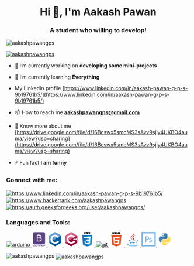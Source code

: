 <h1 align="center">Hi 👋, I'm Aakash Pawan</h1>
<h3 align="center">A student who willing to develop!</h3>

<p align="left"> <img src="https://komarev.com/ghpvc/?username=aakashpawangps&label=Profile%20views&color=0e75b6&style=flat" alt="aakashpawangps" /> </p>

<p align="left"> <a href="https://github.com/ryo-ma/github-profile-trophy"><img src="https://github-profile-trophy.vercel.app/?username=aakashpawangps" alt="aakashpawangps" /></a> </p>

- 🔭 I’m currently working on **developing some mini-projects**

- 🌱 I’m currently learning **Everything**

-   My LinkedIn profile [https://www.linkedin.com/in/aakash-pawan-g-p-s-9b19761b5/](https://www.linkedin.com/in/aakash-pawan-g-p-s-9b19761b5/)

- 📫 How to reach me **aakashpawangps@gmail.com**

- 📄 Know more about me [https://drive.google.com/file/d/16Bcswx5smcMS3sAvv9sjiy4UKBO4auma/view?usp=sharing](https://drive.google.com/file/d/16Bcswx5smcMS3sAvv9sjiy4UKBO4auma/view?usp=sharing)

- ⚡ Fun fact **I am funny**

<h3 align="left">Connect with me:</h3>
<p align="left">
<a href="https://linkedin.com/in/https://www.linkedin.com/in/aakash-pawan-g-p-s-9b19761b5/" target="blank"><img align="center" src="https://raw.githubusercontent.com/rahuldkjain/github-profile-readme-generator/master/src/images/icons/Social/linked-in-alt.svg" alt="https://www.linkedin.com/in/aakash-pawan-g-p-s-9b19761b5/" height="30" width="40" /></a>
<a href="https://www.hackerrank.com/https://www.hackerrank.com/aakashpawangps" target="blank"><img align="center" src="https://raw.githubusercontent.com/rahuldkjain/github-profile-readme-generator/master/src/images/icons/Social/hackerrank.svg" alt="https://www.hackerrank.com/aakashpawangps" height="30" width="40" /></a>
<a href="https://auth.geeksforgeeks.org/user/https://auth.geeksforgeeks.org/user/aakashpawangps/" target="blank"><img align="center" src="https://raw.githubusercontent.com/rahuldkjain/github-profile-readme-generator/master/src/images/icons/Social/geeks-for-geeks.svg" alt="https://auth.geeksforgeeks.org/user/aakashpawangps/" height="30" width="40" /></a>
</p>

<h3 align="left">Languages and Tools:</h3>
<p align="left"> <a href="https://www.arduino.cc/" target="_blank"> <img src="https://cdn.worldvectorlogo.com/logos/arduino-1.svg" alt="arduino" width="40" height="40"/> </a> <a href="https://getbootstrap.com" target="_blank"> <img src="https://raw.githubusercontent.com/devicons/devicon/master/icons/bootstrap/bootstrap-plain-wordmark.svg" alt="bootstrap" width="40" height="40"/> </a> <a href="https://www.cprogramming.com/" target="_blank"> <img src="https://raw.githubusercontent.com/devicons/devicon/master/icons/c/c-original.svg" alt="c" width="40" height="40"/> </a> <a href="https://www.w3schools.com/cpp/" target="_blank"> <img src="https://raw.githubusercontent.com/devicons/devicon/master/icons/cplusplus/cplusplus-original.svg" alt="cplusplus" width="40" height="40"/> </a> <a href="https://www.w3schools.com/css/" target="_blank"> <img src="https://raw.githubusercontent.com/devicons/devicon/master/icons/css3/css3-original-wordmark.svg" alt="css3" width="40" height="40"/> </a> <a href="https://git-scm.com/" target="_blank"> <img src="https://www.vectorlogo.zone/logos/git-scm/git-scm-icon.svg" alt="git" width="40" height="40"/> </a> <a href="https://www.w3.org/html/" target="_blank"> <img src="https://raw.githubusercontent.com/devicons/devicon/master/icons/html5/html5-original-wordmark.svg" alt="html5" width="40" height="40"/> </a> <a href="https://www.java.com" target="_blank"> <img src="https://raw.githubusercontent.com/devicons/devicon/master/icons/java/java-original.svg" alt="java" width="40" height="40"/> </a> <a href="https://www.photoshop.com/en" target="_blank"> <img src="https://raw.githubusercontent.com/devicons/devicon/master/icons/photoshop/photoshop-line.svg" alt="photoshop" width="40" height="40"/> </a> <a href="https://www.python.org" target="_blank"> <img src="https://raw.githubusercontent.com/devicons/devicon/master/icons/python/python-original.svg" alt="python" width="40" height="40"/> </a> </p>

<p><img align="left" src="https://github-readme-stats.vercel.app/api/top-langs?username=aakashpawangps&show_icons=true&locale=en&layout=compact" alt="aakashpawangps" /></p>

<p>&nbsp;<img align="center" src="https://github-readme-stats.vercel.app/api?username=aakashpawangps&show_icons=true&locale=en" alt="aakashpawangps" /></p>
